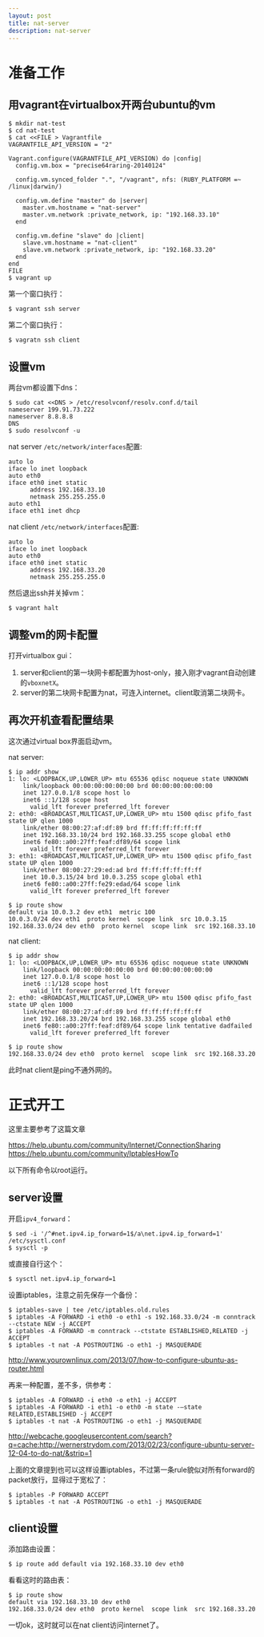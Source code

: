 ```yaml
---
layout: post
title: nat-server
description: nat-server
---
```


准备工作
========

用vagrant在virtualbox开两台ubuntu的vm
-------------------------------------

    $ mkdir nat-test
    $ cd nat-test
    $ cat <<FILE > Vagrantfile
    VAGRANTFILE_API_VERSION = "2"

    Vagrant.configure(VAGRANTFILE_API_VERSION) do |config|
      config.vm.box = "precise64raring-20140124"

      config.vm.synced_folder ".", "/vagrant", nfs: (RUBY_PLATFORM =~ /linux|darwin/)

      config.vm.define "master" do |server|
        master.vm.hostname = "nat-server"
        master.vm.network :private_network, ip: "192.168.33.10"
      end

      config.vm.define "slave" do |client|
        slave.vm.hostname = "nat-client"
        slave.vm.network :private_network, ip: "192.168.33.20"
      end
    end
    FILE
    $ vagrant up

第一个窗口执行：

    $ vagrant ssh server

第二个窗口执行：

    $ vagratn ssh client

设置vm
------

两台vm都设置下dns：

    $ sudo cat <<DNS > /etc/resolvconf/resolv.conf.d/tail
    nameserver 199.91.73.222
    nameserver 8.8.8.8
    DNS
    $ sudo resolvconf -u

nat server `/etc/network/interfaces`配置:

    auto lo
    iface lo inet loopback
    auto eth0
    iface eth0 inet static
          address 192.168.33.10
          netmask 255.255.255.0
    auto eth1
    iface eth1 inet dhcp

nat client `/etc/network/interfaces`配置:

    auto lo
    iface lo inet loopback
    auto eth0
    iface eth0 inet static
          address 192.168.33.20
          netmask 255.255.255.0

然后退出ssh并关掉vm：

    $ vagrant halt

调整vm的网卡配置
----------------

打开virtualbox gui：

1.  server和client的第一块网卡都配置为host-only，接入刚才vagrant自动创建的`vboxnetX`。
2.  server的第二块网卡配置为nat，可连入internet。client取消第二块网卡。

再次开机查看配置结果
--------------------

这次通过virtual box界面启动vm。

nat server:

    $ ip addr show
    1: lo: <LOOPBACK,UP,LOWER_UP> mtu 65536 qdisc noqueue state UNKNOWN 
        link/loopback 00:00:00:00:00:00 brd 00:00:00:00:00:00
        inet 127.0.0.1/8 scope host lo
        inet6 ::1/128 scope host 
          valid_lft forever preferred_lft forever
    2: eth0: <BROADCAST,MULTICAST,UP,LOWER_UP> mtu 1500 qdisc pfifo_fast state UP qlen 1000
        link/ether 08:00:27:af:df:89 brd ff:ff:ff:ff:ff:ff
        inet 192.168.33.10/24 brd 192.168.33.255 scope global eth0
        inet6 fe80::a00:27ff:feaf:df89/64 scope link 
          valid_lft forever preferred_lft forever
    3: eth1: <BROADCAST,MULTICAST,UP,LOWER_UP> mtu 1500 qdisc pfifo_fast state UP qlen 1000
        link/ether 08:00:27:29:ed:ad brd ff:ff:ff:ff:ff:ff
        inet 10.0.3.15/24 brd 10.0.3.255 scope global eth1
        inet6 fe80::a00:27ff:fe29:edad/64 scope link 
          valid_lft forever preferred_lft forever

    $ ip route show
    default via 10.0.3.2 dev eth1  metric 100 
    10.0.3.0/24 dev eth1  proto kernel  scope link  src 10.0.3.15 
    192.168.33.0/24 dev eth0  proto kernel  scope link  src 192.168.33.10

nat client:

    $ ip addr show
    1: lo: <LOOPBACK,UP,LOWER_UP> mtu 65536 qdisc noqueue state UNKNOWN 
        link/loopback 00:00:00:00:00:00 brd 00:00:00:00:00:00
        inet 127.0.0.1/8 scope host lo
        inet6 ::1/128 scope host 
          valid_lft forever preferred_lft forever
    2: eth0: <BROADCAST,MULTICAST,UP,LOWER_UP> mtu 1500 qdisc pfifo_fast state UP qlen 1000
        link/ether 08:00:27:af:df:89 brd ff:ff:ff:ff:ff:ff
        inet 192.168.33.20/24 brd 192.168.33.255 scope global eth0
        inet6 fe80::a00:27ff:feaf:df89/64 scope link tentative dadfailed 
          valid_lft forever preferred_lft forever

    $ ip route show
    192.168.33.0/24 dev eth0  proto kernel  scope link  src 192.168.33.20

此时nat client是ping不通外网的。

正式开工
========

这里主要参考了这篇文章

<https://help.ubuntu.com/community/Internet/ConnectionSharing>
<https://help.ubuntu.com/community/IptablesHowTo>

以下所有命令以root运行。

server设置
----------

开启`ipv4_forward`：

    $ sed -i '/^#net.ipv4.ip_forward=1$/a\net.ipv4.ip_forward=1' /etc/sysctl.conf
    $ sysctl -p

或直接自行这个：

    $ sysctl net.ipv4.ip_forward=1

设置iptables，注意之前先保存一个备份：
    
    $ iptables-save | tee /etc/iptables.old.rules
    $ iptables -A FORWARD -i eth0 -o eth1 -s 192.168.33.0/24 -m conntrack --ctstate NEW -j ACCEPT
    $ iptables -A FORWARD -m conntrack --ctstate ESTABLISHED,RELATED -j ACCEPT
    $ iptables -t nat -A POSTROUTING -o eth1 -j MASQUERADE

<http://www.yourownlinux.com/2013/07/how-to-configure-ubuntu-as-router.html>

再来一种配置，差不多，供参考：

    $ iptables -A FORWARD -i eth0 -o eth1 -j ACCEPT
    $ iptables -A FORWARD -i eth1 -o eth0 -m state -–state RELATED,ESTABLISHED -j ACCEPT
    $ iptables -t nat -A POSTROUTING -o eth1 -j MASQUERADE

<http://webcache.googleusercontent.com/search?q=cache:http://wernerstrydom.com/2013/02/23/configure-ubuntu-server-12-04-to-do-nat/&strip=1>

上面的文章提到也可以这样设置iptables，不过第一条rule貌似对所有forward的packet放行，显得过于宽松了：

    $ iptables -P FORWARD ACCEPT
    $ iptables -t nat -A POSTROUTING -o eth1 -j MASQUERADE

client设置
----------

添加路由设置：

    $ ip route add default via 192.168.33.10 dev eth0

看看这时的路由表：

    $ ip route show
    default via 192.168.33.10 dev eth0 
    192.168.33.0/24 dev eth0  proto kernel  scope link  src 192.168.33.20

一切ok，这时就可以在nat client访问internet了。

